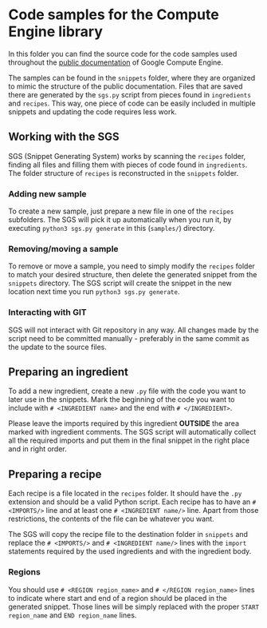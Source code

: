 # Code samples for the Compute Engine library

In this folder you can find the source code for the code samples used throughout the 
[public documentation](https://cloud.google.com/compute/docs/) of Google Compute Engine.

The samples can be found in the `snippets` folder, where they are organized to mimic the
structure of the public documentation. Files that are saved there are generated by the `sgs.py`
script from pieces found in `ingredients` and `recipes`. This way, one piece of code can be easily
included in multiple snippets and updating the code requires less work.

## Working with the SGS

SGS (Snippet Generating System) works by scanning the `recipes` folder, finding all files
and filling them with pieces of code found in `ingredients`. The folder structure of `recipes` is 
reconstructed in the `snippets` folder.

### Adding new sample

To create a new sample, just prepare a new file in one of the `recipes` subfolders. The SGS will pick it up 
automatically when you run it, by executing `python3 sgs.py generate` in this (`samples/`) directory.

### Removing/moving a sample

To remove or move a sample, you need to simply modify the `recipes` folder to match your desired structure, then delete
the generated snippet from the `snippets` directory. The SGS script will create the snippet in the new location next 
time you run `python3 sgs.py generate`.

### Interacting with GIT

SGS will not interact with Git repository in any way. All changes made by the script need to be committed manually - 
preferably in the same commit as the update to the source files.

## Preparing an ingredient
To add a new ingredient, create a new `.py` file with the code you want to later use in the snippets. Mark the beginning
of the code you want to include with `# <INGREDIENT name>` and the end with `# </INGREDIENT>`. 

Please leave the imports required by this ingredient **OUTSIDE** the area marked with ingredient comments. The SGS 
script will automatically collect all the required imports and put them in the final snippet in the right place and in
right order.

## Preparing a recipe
Each recipe is a file located in the `recipes` folder. It should have the `.py` extension and should be a valid Python 
script. Each recipe has to have an `# <IMPORTS/>` line and at least one `# <INGREDIENT name/>` line. 
Apart from those restrictions, the contents of the file can be whatever you want.

The SGS will copy the recipe file to the destination folder in `snippets` and replace the `# <IMPORTS/>` and 
`# <INGREDIENT name/>` lines with the `import` statements required by the used ingredients and with the ingredient
body.

### Regions
You should use `# <REGION region_name>` and `# </REGION region_name>` lines to indicate where start and end
of a region should be placed in the generated snippet. Those lines will be simply replaced with the proper 
`START region_name` and `END region_name` lines.
